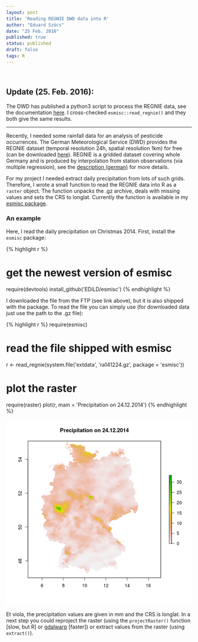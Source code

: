 ```yaml
---
layout: post
title: 'Reading REGNIE DWD data into R'
author: "Eduard Szöcs"
date: "25 Feb. 2016"
published: true
status: published
draft: false
tags: R
---
```

<img src="http://vg03.met.vgwort.de/na/f58fe69f3ee147c5b0e0634146bd7119" width="1" height="1" alt="">
 
 
## **Update (25. Feb. 2016):**
 
The DWD has published a python3 script to process the REGNIE data, see the documentation [here](ftp://ftp-cdc.dwd.de/pub/CDC/grids_germany/daily/regnie/Regnie2GIS/doc/Unterst%C3%BCtzungsdokumente%20-%20Geografische%20Darstellung%20von%20REGNIE-Daten.pdf).
I cross-checked `esmisc::read_regnie()` and they both give the same results.
 
--------------
Recently, I needed some rainfall data for an analysis of pesticide occurrences. 
The German Meteorological Service (DWD) provides the REGNIE dataset (temporal resolution 24h, spatial resolution 1km) for free (can be downloaded [here](ftp://ftp.dwd.de/pub/CDC/grids_germany/daily/regnie/)).
REGNIE is a gridded dataset covering whole Germany and is produced by interpolation from station observations (via multiple regression), see the [description (german)](ftp://ftp.dwd.de/pub/CDC/grids_germany/daily/regnie/REGNIE_Beschreibung.pdf) for more details.
 
<!--more-->
 
For my project I needed extract daily precipitation from lots of such grids. 
Therefore, I wrote a small function to read the REGNIE data into R as a `raster` object.
The function unpacks the .gz archive, deals with missing values and sets the CRS to longlat.
Currently the function is available in my [esmisc package](https://github.com/EDiLD/esmisc).
 
### An example
Here, I read the daily precipitation on Christmas 2014.
First, install the `esmisc` package:
 

{% highlight r %}
# get the newest version of esmisc
require(devtools)
install_github('EDiLD/esmisc')
{% endhighlight %}
 
 
I downloaded the file from the FTP (see link above), but it is also shipped with the package. 
To read the file you can simply use (for downloaded data just use the path to the .gz file):
 

{% highlight r %}
require(esmisc)
# read the file shipped with esmisc
r <- read_regnie(system.file('extdata', 'ra141224.gz', package = 'esmisc'))
# plot the raster
require(raster)
plot(r, main = 'Precipitation on 24.12.2014')
{% endhighlight %}

![plot of chunk regnie](/figures/regnie-1.png)
 
Et viola, the precipitation values are given in mm and the CRS is longlat.
In a next step you could reproject the raster (using the `projectRaster()` function [slow, but R] or [gdalwarp](http://www.gdal.org/gdalwarp.html) [faster]) or extract values from the raster (using `extract()`).
 

